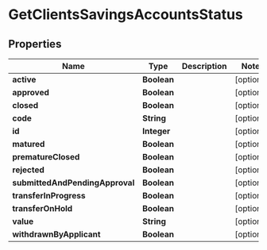 

# GetClientsSavingsAccountsStatus


## Properties

| Name | Type | Description | Notes |
|------------ | ------------- | ------------- | -------------|
|**active** | **Boolean** |  |  [optional] |
|**approved** | **Boolean** |  |  [optional] |
|**closed** | **Boolean** |  |  [optional] |
|**code** | **String** |  |  [optional] |
|**id** | **Integer** |  |  [optional] |
|**matured** | **Boolean** |  |  [optional] |
|**prematureClosed** | **Boolean** |  |  [optional] |
|**rejected** | **Boolean** |  |  [optional] |
|**submittedAndPendingApproval** | **Boolean** |  |  [optional] |
|**transferInProgress** | **Boolean** |  |  [optional] |
|**transferOnHold** | **Boolean** |  |  [optional] |
|**value** | **String** |  |  [optional] |
|**withdrawnByApplicant** | **Boolean** |  |  [optional] |




